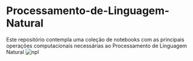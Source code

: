 # Processamento-de-Linguagem-Natural
Este repositório contempla uma coleção de notebooks com as principais operações computacionais necessárias ao Processamento de Linguagem Natural 
![npl](https://user-images.githubusercontent.com/73768941/149623040-10a9dfa6-126a-4954-a42b-049da3f9d8f7.png)
